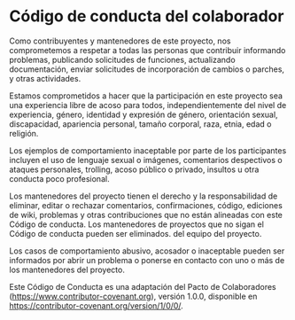 # Código de conducta del colaborador

Como contribuyentes y mantenedores de este proyecto, nos comprometemos a respetar a todas las personas que
contribuir informando problemas, publicando solicitudes de funciones, actualizando documentación,
enviar solicitudes de incorporación de cambios o parches, y otras actividades.

Estamos comprometidos a hacer que la participación en este proyecto sea una experiencia libre de acoso para
todos, independientemente del nivel de experiencia, género, identidad y expresión de género,
orientación sexual, discapacidad, apariencia personal, tamaño corporal, raza, etnia, edad o religión.

Los ejemplos de comportamiento inaceptable por parte de los participantes incluyen el uso de lenguaje sexual o
imágenes, comentarios despectivos o ataques personales, trolling, acoso público o privado,
insultos u otra conducta poco profesional.

Los mantenedores del proyecto tienen el derecho y la responsabilidad de eliminar, editar o rechazar comentarios,
confirmaciones, código, ediciones de wiki, problemas y otras contribuciones que no están alineadas con este
Código de conducta. Los mantenedores de proyectos que no sigan el Código de conducta pueden ser eliminados.
del equipo del proyecto.

Los casos de comportamiento abusivo, acosador o inaceptable pueden ser informados por
abrir un problema o ponerse en contacto con uno o más de los mantenedores del proyecto.

Este Código de Conducta es una adaptación del Pacto de Colaboradores
(https://www.contributor-covenant.org), versión 1.0.0, disponible en
https://contributor-covenant.org/version/1/0/0/.

